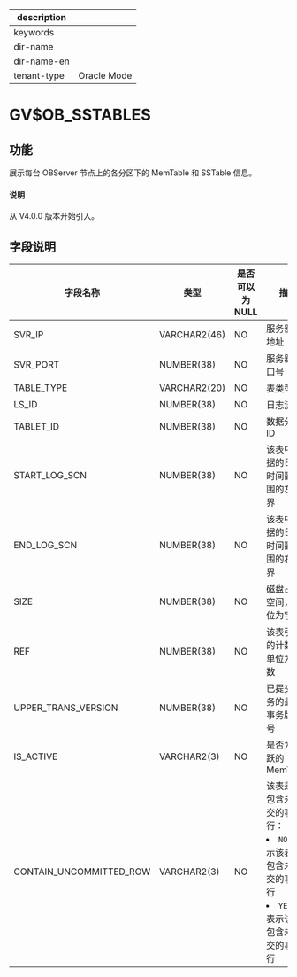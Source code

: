 |description||
|---|---|
|keywords||
|dir-name||
|dir-name-en||
|tenant-type|Oracle Mode|

# GV$OB_SSTABLES

## 功能

展示每台 OBServer 节点上的各分区下的 MemTable 和 SSTable 信息。

<main id="notice" type='explain'>
  <h4>说明</h4>
  <p>从 V4.0.0 版本开始引入。</p>
</main>

## 字段说明

|          字段名称           |      类型       | 是否可以为 NULL |                                                                                 描述                                                                                 |
|-------------------------|---------------|------------|------------------------------|
| SVR_IP                  | VARCHAR2(46)  | NO         | 服务器 IP 地址                                                                       |
| SVR_PORT                | NUMBER(38)    | NO         | 服务器端口号                                                                          |
| TABLE_TYPE              | VARCHAR2(20)         | NO         | 表类型                                                                                |
| LS_ID                   | NUMBER(38)    | NO         | 日志流 ID                                                                          |
| TABLET_ID               | NUMBER(38)    | NO         | 数据分片 ID                                                                         |
| START_LOG_SCN            | NUMBER(38)    | NO         | 该表中数据的日志时间戳范围的左边界                                                               |
| END_LOG_SCN              | NUMBER(38)    | NO         | 该表中数据的日志时间戳范围的右边界                                                               |
| SIZE                    | NUMBER(38)    | NO         | 磁盘占用空间，单位为字节                                                                           |
| REF                     | NUMBER(38)    | NO         | 该表引用的计数，单位为个数                                                                         |
| UPPER_TRANS_VERSION     | NUMBER(38)    | NO         | 已提交事务的最大事务版本号                         |
| IS_ACTIVE               | VARCHAR2(3)   | NO         | 是否为活跃的 MemTable |
| CONTAIN_UNCOMMITTED_ROW | VARCHAR2(3)   | NO         | 该表是否包含未提交的事务行： <li> `NO`：表示该表不包含未提交的事务行   <li> `YES`：表示该表包含未提交的事务行    |
